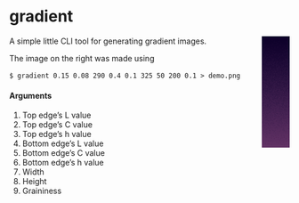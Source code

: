 # gradient

<img src="https://raw.githubusercontent.com/arzg/gradient/master/demo.png" align="right">

A simple little CLI tool for generating gradient images.

The image on the right was made using

```
$ gradient 0.15 0.08 290 0.4 0.1 325 50 200 0.1 > demo.png
```

#### Arguments

1. Top edge’s L value
1. Top edge’s C value
1. Top edge’s h value
1. Bottom edge’s L value
1. Bottom edge’s C value
1. Bottom edge’s h value
1. Width
1. Height
1. Graininess
